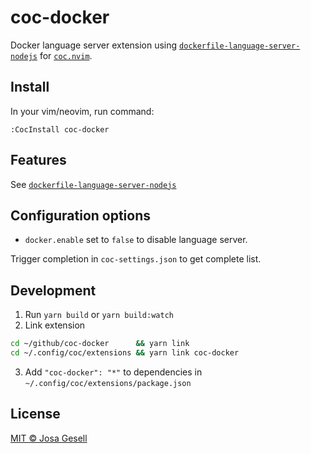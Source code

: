 # coc-docker

Docker language server extension using [`dockerfile-language-server-nodejs`](https://github.com/rcjsuen/dockerfile-language-server-nodejs)
for [`coc.nvim`](https://github.com/neoclide/coc.nvim).

## Install

In your vim/neovim, run command:

    :CocInstall coc-docker

## Features

See [`dockerfile-language-server-nodejs`](https://github.com/rcjsuen/dockerfile-language-server-nodejs)

## Configuration options

- `docker.enable` set to `false` to disable language server.

Trigger completion in `coc-settings.json` to get complete list.

## Development

1. Run `yarn build` or `yarn build:watch`
2. Link extension

```sh
cd ~/github/coc-docker      && yarn link
cd ~/.config/coc/extensions && yarn link coc-docker
```

3. Add `"coc-docker": "*"` to dependencies in `~/.config/coc/extensions/package.json`

## License

[MIT © Josa Gesell](LICENSE)
